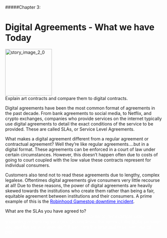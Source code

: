 #####Chapter 3:

# Digital Agreements - What we have Today

<ContentWrapp>
  <div class="imgContainer">
    <img alt="story_image_2_0" src="/images/chapter/man.svg" width="150px" height="150px">
  </div>

  <div class="itemsContainer">
    <div class="item-text">
     Explain art contracts and compare them to digital contracts. 
    </div>
  </div>
</ContentWrapp>

Digital agreements have been the most common format of agreements in the past decade. From bank agreements to social media, to Netflix, and crypto exchanges, companies who provide services on the internet typically use digital agreements to detail the exact conditions of the service to be provided. These are called SLAs, or Service Level Agreements.

What makes a digital agreement different from a regular agreement or contractual agreement? Well they’re like regular agreements….but in a digital format. These agreements can be enforced in a court of law under certain circumstances. However, this doesn’t happen often due to costs of going to court coupled with the low value these contracts represent for individual consumers.

Customers also tend not to read these agreements due to lengthy, complex legalese. Oftentimes digital agreements give consumers very little recourse at all! Due to these reasons, the power of digital agreements are heavily skewed towards the institutions who create them rather than being a fair, equitable agreement between institutions and their consumers. A prime example of this is the <a style="color:blue" href="https://www.jama.work/blog/on-robinhood-and-availability"> Robinhood Gamestop downtime incident</a>.

<MissionContainer>
  <div className="title">What are the SLAs you have agreed to?</div>
    <div style="color:white">
    Think about any digital services you subscribe to, for example video streaming or banking services. Do you know the terms of the SLAs between you and the service provider? If not, take the time and read over one of them.
    </div>
</MissionContainer>
